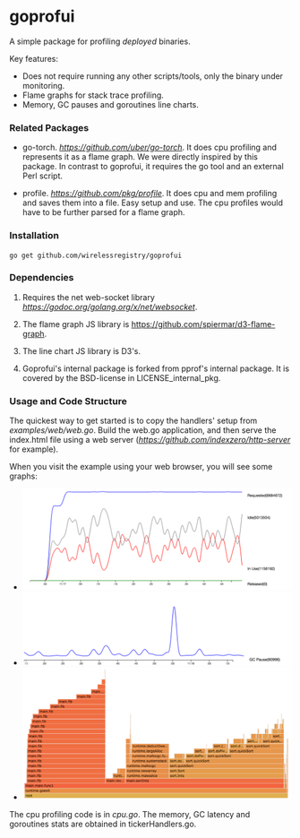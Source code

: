 # goprofui

A simple package for profiling _deployed_ binaries.

Key features:
 * Does not require running any other scripts/tools, only the binary under monitoring.
 * Flame graphs for stack trace profiling.
 * Memory, GC pauses and goroutines line charts.


### Related Packages
 * go-torch. _https://github.com/uber/go-torch_. It does cpu profiling and represents it as a flame graph.
We were directly inspired by this package. In contrast to goprofui, it requires the go tool and an external Perl script.

 * profile. _https://github.com/pkg/profile_. It does cpu and mem profiling and saves them into a file. Easy setup and use.
The cpu profiles would have to be further parsed for a flame graph.


### Installation

```
go get github.com/wirelessregistry/goprofui
```

### Dependencies

1. Requires the net web-socket library _https://godoc.org/golang.org/x/net/websocket_.

2. The flame graph JS library is https://github.com/spiermar/d3-flame-graph.

3. The line chart JS library is D3's.

4. Goprofui's internal package is forked from pprof's internal package. It is covered by the BSD-license in
LICENSE_internal_pkg.


### Usage and Code Structure

The quickest way to get started is to copy the handlers' setup from _examples/web/web.go_. Build the web.go application, and then serve the index.html file using a web server (_https://github.com/indexzero/http-server_ for example).

When you visit the example using your web browser, you will see some graphs:

* ![Alt text](images/memory.png?raw=true "Memory tracking")
* ![Alt text](images/go-gc.png?raw=true "Garbage collection tracking")
* ![Alt text](images/go-flame.png?raw=true "CPU profiling")

The cpu profiling code is in _cpu.go_. The memory, GC latency and goroutines stats are obtained in tickerHandlers.go.
